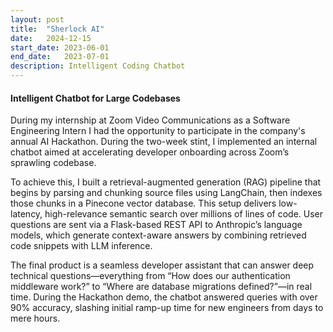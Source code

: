 ```yaml
---
layout: post
title:  "Sherlock AI"
date:   2024-12-15
start_date: 2023-06-01
end_date:   2023-07-01
description: Intelligent Coding Chatbot
---
```


<div class="project-content">

  <h4>Intelligent Chatbot for Large Codebases</h4>
  
  <p>
  During my internship at Zoom Video Communications as a Software Engineering Intern I had the opportunity to participate in the company's annual AI Hackathon.  
  During the two-week stint, I implemented an internal chatbot aimed at accelerating developer onboarding across Zoom’s sprawling codebase.
</p>

<p>
  To achieve this, I built a retrieval-augmented generation (RAG) pipeline that begins by parsing and chunking source files using LangChain, then indexes those chunks in a Pinecone vector database.  This setup delivers low-latency, high-relevance semantic search over millions of lines of code.  User questions are sent via a Flask-based REST API to Anthropic’s language models, which generate context-aware answers by combining retrieved code snippets with LLM inference.
</p>

<p>
  The final product is a seamless developer assistant that can answer deep technical questions—everything from “How does our authentication middleware work?” to “Where are database migrations defined?”—in real time.  During the Hackathon demo, the chatbot answered queries with over 90% accuracy, slashing initial ramp-up time for new engineers from days to mere hours.
</p>

</div>

